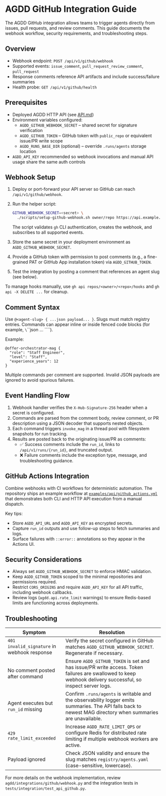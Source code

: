 # AGDD GitHub Integration Guide

The AGDD GitHub integration allows teams to trigger agents directly from issues, pull requests, and review comments. This guide documents the webhook workflow, security requirements, and troubleshooting steps.

## Overview

- Webhook endpoint: `POST /api/v1/github/webhook`
- Supported events: `issue_comment`, `pull_request_review_comment`, `pull_request`
- Response comments reference API artifacts and include success/failure summaries
- Health probe: `GET /api/v1/github/health`

## Prerequisites

- Deployed AGDD HTTP API (see [API.md](./API.md))
- Environment variables configured:
  - `AGDD_GITHUB_WEBHOOK_SECRET` – shared secret for signature verification
  - `AGDD_GITHUB_TOKEN` – GitHub token with `public_repo` or equivalent issue/PR write scope
  - `AGDD_RUNS_BASE_DIR` (optional) – override `.runs/agents` storage location
- `AGDD_API_KEY` recommended so webhook invocations and manual API usage share the same auth controls

## Webhook Setup

1. Deploy or port-forward your API server so GitHub can reach `/api/v1/github/webhook`.
2. Run the helper script:

   ```bash
   GITHUB_WEBHOOK_SECRET=<secret> \
     ./scripts/setup-github-webhook.sh owner/repo https://api.example.com/api/v1/github/webhook
   ```

   The script validates `gh` CLI authentication, creates the webhook, and subscribes to all supported events.

3. Store the same secret in your deployment environment as `AGDD_GITHUB_WEBHOOK_SECRET`.
4. Provide a GitHub token with permission to post comments (e.g., a fine-grained PAT or GitHub App installation token) via `AGDD_GITHUB_TOKEN`.
5. Test the integration by posting a comment that references an agent slug (see below).

To manage hooks manually, use `gh api repos/<owner>/<repo>/hooks` and `gh api -X DELETE ...` for cleanup.

## Comment Syntax

Use `@<agent-slug> { ...json payload... }`. Slugs must match registry entries. Commands can appear inline or inside fenced code blocks (for example, `\`\`\`json ... \`\`\``).

Example:

```
@offer-orchestrator-mag {
  "role": "Staff Engineer",
  "level": "Staff",
  "experience_years": 12
}
```

Multiple commands per comment are supported. Invalid JSON payloads are ignored to avoid spurious failures.

## Event Handling Flow

1. Webhook handler verifies the `X-Hub-Signature-256` header when a secret is configured.
2. Commands are parsed from the comment body, review comment, or PR description using a JSON decoder that supports nested objects.
3. Each command triggers `invoke_mag` in a thread pool with filesystem snapshots for run tracking.
4. Results are posted back to the originating issue/PR as comments:
   - ✅ Success comments include the `run_id`, links to `/api/v1/runs/{run_id}`, and truncated output.
   - ❌ Failure comments include the exception type, message, and troubleshooting guidance.

## GitHub Actions Integration

Combine webhooks with CI workflows for deterministic automation. The repository ships an example workflow at [`examples/api/github_actions.yml`](./examples/api/github_actions.yml) that demonstrates both CLI and HTTP API execution from a manual dispatch.

Key tips:

- Store `AGDD_API_URL` and `AGDD_API_KEY` as encrypted secrets.
- Capture `run_id` outputs and use follow-up steps to fetch summaries and logs.
- Surface failures with `::error::` annotations so they appear in the Actions UI.

## Security Considerations

- Always set `AGDD_GITHUB_WEBHOOK_SECRET` to enforce HMAC validation.
- Keep `AGDD_GITHUB_TOKEN` scoped to the minimal repositories and permissions required.
- Restrict `CORS_ORIGINS` and require `AGDD_API_KEY` for all API traffic, including webhook callbacks.
- Review logs (`agdd.api.rate_limit` warnings) to ensure Redis-based limits are functioning across deployments.

## Troubleshooting

| Symptom | Resolution |
| --- | --- |
| `401 invalid_signature` in webhook response | Verify the secret configured in GitHub matches `AGDD_GITHUB_WEBHOOK_SECRET`. Regenerate if necessary. |
| No comment posted after command | Ensure `AGDD_GITHUB_TOKEN` is set and has issue/PR write access. Token failures are swallowed to keep webhook delivery successful, so inspect server logs. |
| Agent executes but `run_id` missing | Confirm `.runs/agents` is writable and the observability logger emits summaries. The API falls back to newest MAG directory when summaries are unavailable. |
| `429 rate_limit_exceeded` | Increase `AGDD_RATE_LIMIT_QPS` or configure Redis for distributed rate limiting if multiple webhook workers are active. |
| Payload ignored | Check JSON validity and ensure the slug matches `registry/agents.yaml` (case-sensitive, lowercase). |

For more details on the webhook implementation, review `agdd/integrations/github/webhook.py` and the integration tests in `tests/integration/test_api_github.py`.
